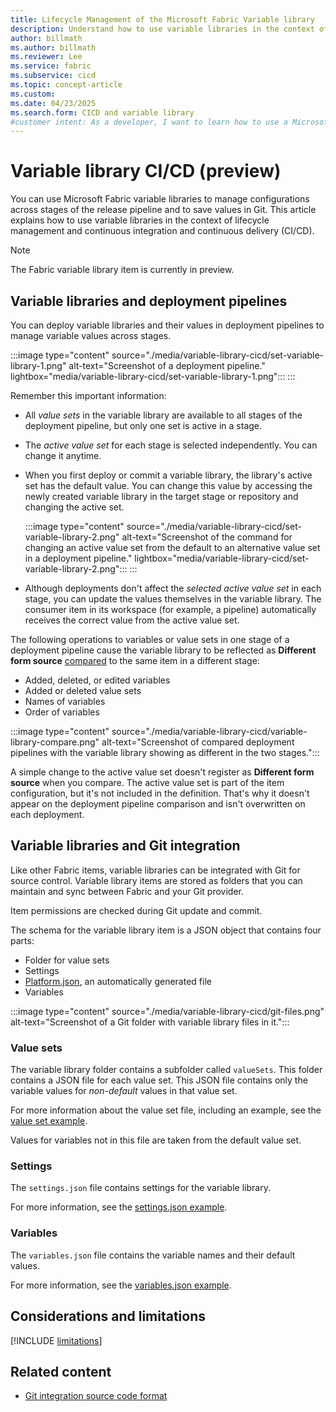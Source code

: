 ```yaml
---
title: Lifecycle Management of the Microsoft Fabric Variable library
description: Understand how to use variable libraries in the context of lifecycle management and CI/CD.
author: billmath
ms.author: billmath
ms.reviewer: Lee
ms.service: fabric
ms.subservice: cicd
ms.topic: concept-article
ms.custom:
ms.date: 04/23/2025
ms.search.form: CICD and variable library
#customer intent: As a developer, I want to learn how to use a Microsoft Fabric variable library to manage my content lifecycle.
---
```


# Variable library CI/CD (preview)

You can use Microsoft Fabric variable libraries to manage configurations across stages of the release pipeline and to save values in Git. This article explains how to use variable libraries in the context of lifecycle management and continuous integration and continuous delivery (CI/CD).

> [!NOTE]
> The Fabric variable library item is currently in preview.

## Variable libraries and deployment pipelines

You can deploy variable libraries and their values in deployment pipelines to manage variable values across stages.

:::image type="content" source="./media/variable-library-cicd/set-variable-library-1.png" alt-text="Screenshot of a deployment pipeline." lightbox="media/variable-library-cicd/set-variable-library-1.png":::
:::

Remember this important information:

- All *value sets* in the variable library are available to all stages of the deployment pipeline, but only one set is active in a stage.
- The *active value set* for each stage is selected independently. You can change it anytime.
- When you first deploy or commit a variable library, the library's active set has the default value. You can change this value by accessing the newly created variable library in the target stage or repository and changing the active set.

  :::image type="content" source="./media/variable-library-cicd/set-variable-library-2.png" alt-text="Screenshot of the command for changing an active value set from the default to an alternative value set in a deployment pipeline." lightbox="media/variable-library-cicd/set-variable-library-2.png":::
  :::

- Although deployments don't affect the *selected active value set* in each stage, you can update the values themselves in the variable library. The consumer item in its workspace (for example, a pipeline) automatically receives the correct value from the active value set.

The following operations to variables or value sets in one stage of a deployment pipeline cause the variable library to be reflected as **Different form source** [compared](../deployment-pipelines/compare-pipeline-content.md) to the same item in a different stage:

- Added, deleted, or edited variables
- Added or deleted value sets
- Names of variables
- Order of variables

:::image type="content" source="./media/variable-library-cicd/variable-library-compare.png" alt-text="Screenshot of compared deployment pipelines with the variable library showing as different in the two stages.":::

A simple change to the active value set doesn't register as **Different form source** when you compare. The active value set is part of the item configuration, but it's not included in the definition. That's why it doesn't appear on the deployment pipeline comparison and isn't overwritten on each deployment.

## Variable libraries and Git integration

Like other Fabric items, variable libraries can be integrated with Git for source control. Variable library items are stored as folders that you can maintain and sync between Fabric and your Git provider.

Item permissions are checked during Git update and commit.

The schema for the variable library item is a JSON object that contains four parts:

- Folder for value sets
- Settings
- [Platform.json](/rest/api/fabric/articles/item-management/definitions/item-definition-overview#platform-file), an automatically generated file
- Variables

:::image type="content" source="./media/variable-library-cicd/git-files.png" alt-text="Screenshot of a Git folder with variable library files in it.":::

### Value sets

The variable library folder contains a subfolder called `valueSets`. This folder contains a JSON file for each value set. This JSON file contains only the variable values for *non-default* values in that value set.

For more information about the value set file, including an example, see the [value set example](/rest/api/fabric/articles/item-management/definitions/variable-library-definition#valueset).

Values for variables not in this file are taken from the default value set.

### Settings

The `settings.json` file contains settings for the variable library.

For more information, see the [settings.json example](/rest/api/fabric/articles/item-management/definitions/variable-library-definition#settingsjson-example-).

### Variables

The `variables.json` file contains the variable names and their default values.

For more information, see the [variables.json example](/rest/api/fabric/articles/item-management/definitions/variable-library-definition#variables).

## Considerations and limitations

[!INCLUDE [limitations](../includes/variable-library-limitations.md)]

## Related content

- [Git integration source code format](../git-integration/source-code-format.md)
